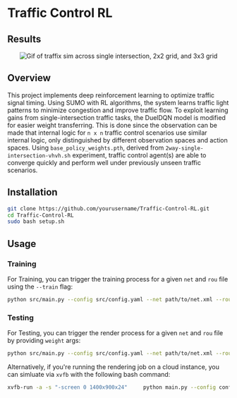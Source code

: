 # Traffic Control RL
## Results
<p align="center">
  <img src="resources/gifs/demo_mod.gif" alt="Gif of traffix sim across single intersection, 2x2 grid, and 3x3 grid">
</p>

## Overview
This project implements deep reinforcement learning to optimize traffic signal timing. Using SUMO with RL algorithms, the system learns traffic light patterns to minimize congestion and improve traffic flow. To exploit learning gains from single-intersection traffic tasks, the DuelDQN model is modified for easier weight transferring. This is done since the observation can be made that internal logic for `n x n` traffic control scenarios use similar internal logic, only distinguished by different observation spaces and action spaces. Using `base_policy_weights.pth`, derived from `2way-single-intersection-vhvh.sh` experiment, traffic control agent(s) are able to converge quickly and perform well under previously unseen traffic scenarios. 

## Installation
```bash
git clone https://github.com/yourusername/Traffic-Control-RL.git
cd Traffic-Control-RL
sudo bash setup.sh
```

## Usage
### Training
For Training, you can trigger the training process for a given `net` and `rou` file using the `--train` flag:
```bash
python src/main.py --config src/config.yaml --net path/to/net.xml --route path/to/rou.xml --path models/single-intersection --train
```

### Testing
For Testing, you can trigger the render process for a given `net` and `rou` file by providing `weight` args:
```bash
python src/main.py --config src/config.yaml --net path/to/net.xml --route path/to/rou.xml --path models/single-intersection --weights models/single-intersection
```
Alternatively, if you're running the rendering job on a cloud instance, you can simluate via `xvfb` with the following bash command:
```bash
xvfb-run -a -s "-screen 0 1400x900x24"     python main.py --config config.yaml --net single-intersection.net.xml --route single-intersection.rou.xml --path Outputs/
```
